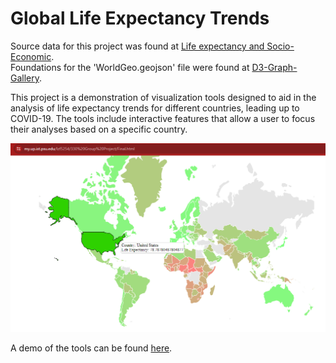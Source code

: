# Global Life Expectancy Trends
 Source data for this project was found at [Life expectancy and Socio-Economic](https://www.kaggle.com/datasets/mjshri23/life-expectancy-and-socio-economic-world-bank). \
 Foundations for the 'WorldGeo.geojson' file were found at [D3-Graph-Gallery](https://github.com/holtzy/D3-graph-gallery/blob/master/DATA/world.geojson?short_path=84c0615).

 This project is a demonstration of visualization tools designed to aid in the analysis of life expectancy trends for different countries, leading up to COVID-19.
 The tools include interactive features that allow a user to focus their analyses based on a specific country.

 ![Screenshot of Demo](https://github.com/LukeFer9/Global-Life-Expectancy-Trends/blob/c858c1860b9d0a0e365c364fa9312b14724f93ab/Life%20Expectancy%20Trends0.png)

 A demo of the tools can be found [here](https://my.up.ist.psu.edu/lzf5254/330%20Group%20Project/Final.html).
